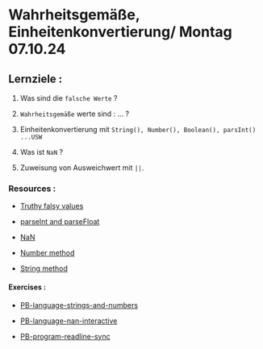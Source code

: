 # Wahrheitsgemäße, Einheitenkonvertierung/ Montag 07.10.24

## Lernziele :

1. Was sind die `falsche Werte` ?

2. `Wahrheitsgemäße` werte sind : ... ?

3. Einheitenkonvertierung mit `String(), Number(), Boolean(), parsInt() ...USW`

4. Was ist `NaN` ?

5. Zuweisung von Ausweichwert mit `||`.

### Resources :

- [Truthy falsy values](https://developer.mozilla.org/en-US/docs/Glossary/Truthy)

- [parseInt and parseFloat](https://developer.mozilla.org/en-US/docs/Web/JavaScript/Reference/Global_Objects/parseInt)

- [NaN](https://developer.mozilla.org/en-US/docs/Web/JavaScript/Reference/Global_Objects/NaN)

- [Number method](https://developer.mozilla.org/en-US/docs/Web/JavaScript/Reference/Global_Objects/Number)

- [String method](https://www.w3schools.com/jsref/jsref_string.asp)

#### Exercises :

- [PB-language-strings-and-numbers]()

- [PB-language-nan-interactive]()

- [PB-program-readline-sync]()
